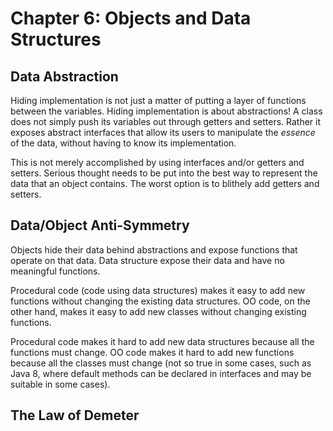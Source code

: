 # Chapter 6: Objects and Data Structures

## Data Abstraction

Hiding implementation is not just a matter of putting a layer of functions between the variables. Hiding implementation is about abstractions! A class does not simply push its variables out through getters and setters. Rather it exposes abstract interfaces that allow its users to manipulate the _essence_ of the data, without having to know its implementation.

This is not merely accomplished by using interfaces and/or getters and setters. Serious thought needs to be put into the best way to represent the data that an object contains. The worst option is to blithely add getters and setters.

## Data/Object Anti-Symmetry

Objects hide their data behind abstractions and expose functions that operate on that data. Data structure expose their data and have no meaningful functions.

Procedural code (code using data structures) makes it easy to add new functions without changing the existing data structures. OO code, on the other hand, makes it easy to add new classes without changing existing functions.

Procedural code makes it hard to add new data structures because all the functions must change. OO code makes it hard to add new functions because all the classes must change (not so true in some cases, such as Java 8, where default methods can be declared in interfaces and may be suitable in some cases).

## The Law of Demeter
